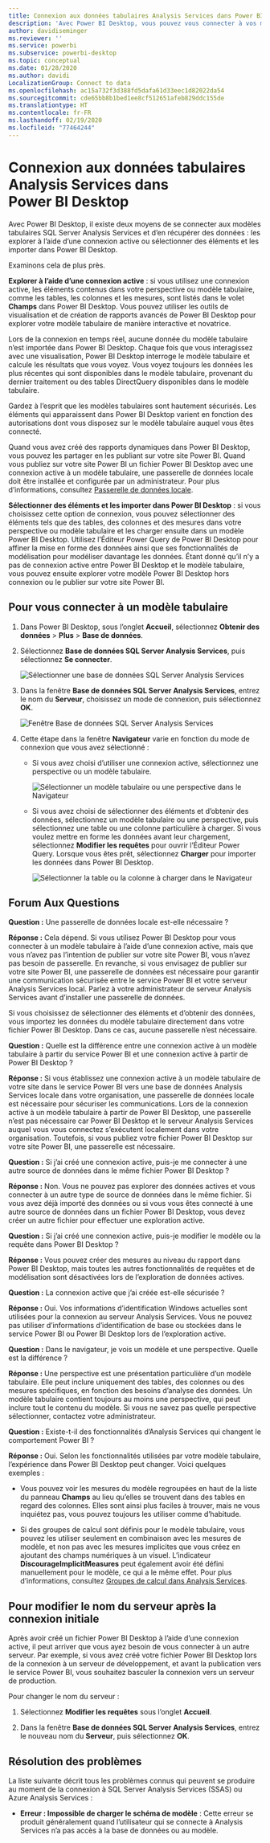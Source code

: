 ```yaml
---
title: Connexion aux données tabulaires Analysis Services dans Power BI Desktop
description: 'Avec Power BI Desktop, vous pouvez vous connecter à vos modèles tabulaires SQL Server Analysis Services et en obtenir les données de deux façons : en utilisant une connexion active ou en sélectionnant les éléments à importer dans Power BI Desktop.'
author: davidiseminger
ms.reviewer: ''
ms.service: powerbi
ms.subservice: powerbi-desktop
ms.topic: conceptual
ms.date: 01/28/2020
ms.author: davidi
LocalizationGroup: Connect to data
ms.openlocfilehash: ac15a732f3d388fd5dafa61d33eec1d82022da54
ms.sourcegitcommit: cde65bb8b1bed1ee8cf512651afeb829ddc155de
ms.translationtype: HT
ms.contentlocale: fr-FR
ms.lasthandoff: 02/19/2020
ms.locfileid: "77464244"
---
```

# <a name="connect-to-analysis-services-tabular-data-in-power-bi-desktop"></a>Connexion aux données tabulaires Analysis Services dans Power BI Desktop
Avec Power BI Desktop, il existe deux moyens de se connecter aux modèles tabulaires SQL Server Analysis Services et d’en récupérer des données : les explorer à l’aide d’une connexion active ou sélectionner des éléments et les importer dans Power BI Desktop.

Examinons cela de plus près.

**Explorer à l’aide d’une connexion active** : si vous utilisez une connexion active, les éléments contenus dans votre perspective ou modèle tabulaire, comme les tables, les colonnes et les mesures, sont listés dans le volet **Champs** dans Power BI Desktop. Vous pouvez utiliser les outils de visualisation et de création de rapports avancés de Power BI Desktop pour explorer votre modèle tabulaire de manière interactive et novatrice.

Lors de la connexion en temps réel, aucune donnée du modèle tabulaire n’est importée dans Power BI Desktop. Chaque fois que vous interagissez avec une visualisation, Power BI Desktop interroge le modèle tabulaire et calcule les résultats que vous voyez. Vous voyez toujours les données les plus récentes qui sont disponibles dans le modèle tabulaire, provenant du dernier traitement ou des tables DirectQuery disponibles dans le modèle tabulaire. 

Gardez à l’esprit que les modèles tabulaires sont hautement sécurisés. Les éléments qui apparaissent dans Power BI Desktop varient en fonction des autorisations dont vous disposez sur le modèle tabulaire auquel vous êtes connecté.

Quand vous avez créé des rapports dynamiques dans Power BI Desktop, vous pouvez les partager en les publiant sur votre site Power BI. Quand vous publiez sur votre site Power BI un fichier Power BI Desktop avec une connexion active à un modèle tabulaire, une passerelle de données locale doit être installée et configurée par un administrateur. Pour plus d’informations, consultez [Passerelle de données locale](service-gateway-onprem.md).

**Sélectionner des éléments et les importer dans Power BI Desktop** : si vous choisissez cette option de connexion, vous pouvez sélectionner des éléments tels que des tables, des colonnes et des mesures dans votre perspective ou modèle tabulaire et les charger ensuite dans un modèle Power BI Desktop. Utilisez l’Éditeur Power Query de Power BI Desktop pour affiner la mise en forme des données ainsi que ses fonctionnalités de modélisation pour modéliser davantage les données. Étant donné qu’il n’y a pas de connexion active entre Power BI Desktop et le modèle tabulaire, vous pouvez ensuite explorer votre modèle Power BI Desktop hors connexion ou le publier sur votre site Power BI.

## <a name="to-connect-to-a-tabular-model"></a>Pour vous connecter à un modèle tabulaire
1. Dans Power BI Desktop, sous l’onglet **Accueil**, sélectionnez **Obtenir des données** > **Plus** > **Base de données**.
   
1. Sélectionnez **Base de données SQL Server Analysis Services**, puis sélectionnez **Se connecter**.
   
   ![Sélectionner une base de données SQL Server Analysis Services](media/desktop-analysis-services-tabular-data/pbid_sqlas_getdata_as.png)
3. Dans la fenêtre **Base de données SQL Server Analysis Services**, entrez le nom du **Serveur**, choisissez un mode de connexion, puis sélectionnez **OK**.
   
   ![Fenêtre Base de données SQL Server Analysis Services](media/desktop-analysis-services-tabular-data/pbid_sqlas_getdata_as_server.png)
4. Cette étape dans la fenêtre **Navigateur** varie en fonction du mode de connexion que vous avez sélectionné :

   - Si vous avez choisi d’utiliser une connexion active, sélectionnez une perspective ou un modèle tabulaire.
  
      ![Sélectionner un modèle tabulaire ou une perspective dans le Navigateur](media/desktop-analysis-services-tabular-data/pbid_sqlas_getdata_as_live.png)
   - Si vous avez choisi de sélectionner des éléments et d’obtenir des données, sélectionnez un modèle tabulaire ou une perspective, puis sélectionnez une table ou une colonne particulière à charger. Si vous voulez mettre en forme les données avant leur chargement, sélectionnez **Modifier les requêtes** pour ouvrir l’Éditeur Power Query. Lorsque vous êtes prêt, sélectionnez **Charger** pour importer les données dans Power BI Desktop.

      ![Sélectionner la table ou la colonne à charger dans le Navigateur](media/desktop-analysis-services-tabular-data/pbid_sqlas_getdata_as_select.png)

## <a name="frequently-asked-questions"></a>Forum Aux Questions
**Question :** Une passerelle de données locale est-elle nécessaire ?

**Réponse :** Cela dépend. Si vous utilisez Power BI Desktop pour vous connecter à un modèle tabulaire à l’aide d’une connexion active, mais que vous n’avez pas l’intention de publier sur votre site Power BI, vous n’avez pas besoin de passerelle. En revanche, si vous envisagez de publier sur votre site Power BI, une passerelle de données est nécessaire pour garantir une communication sécurisée entre le service Power BI et votre serveur Analysis Services local. Parlez à votre administrateur de serveur Analysis Services avant d’installer une passerelle de données.

Si vous choisissez de sélectionner des éléments et d’obtenir des données, vous importez les données du modèle tabulaire directement dans votre fichier Power BI Desktop. Dans ce cas, aucune passerelle n’est nécessaire.

**Question :** Quelle est la différence entre une connexion active à un modèle tabulaire à partir du service Power BI et une connexion active à partir de Power BI Desktop ?

**Réponse :** Si vous établissez une connexion active à un modèle tabulaire de votre site dans le service Power BI vers une base de données Analysis Services locale dans votre organisation, une passerelle de données locale est nécessaire pour sécuriser les communications. Lors de la connexion active à un modèle tabulaire à partir de Power BI Desktop, une passerelle n’est pas nécessaire car Power BI Desktop et le serveur Analysis Services auquel vous vous connectez s’exécutent localement dans votre organisation. Toutefois, si vous publiez votre fichier Power BI Desktop sur votre site Power BI, une passerelle est nécessaire.

**Question :** Si j’ai créé une connexion active, puis-je me connecter à une autre source de données dans le même fichier Power BI Desktop ?

**Réponse :** Non. Vous ne pouvez pas explorer des données actives et vous connecter à un autre type de source de données dans le même fichier. Si vous avez déjà importé des données ou si vous vous êtes connecté à une autre source de données dans un fichier Power BI Desktop, vous devez créer un autre fichier pour effectuer une exploration active.

**Question :** Si j’ai créé une connexion active, puis-je modifier le modèle ou la requête dans Power BI Desktop ?

**Réponse :** Vous pouvez créer des mesures au niveau du rapport dans Power BI Desktop, mais toutes les autres fonctionnalités de requêtes et de modélisation sont désactivées lors de l’exploration de données actives.

**Question :** La connexion active que j’ai créée est-elle sécurisée ?

**Réponse :** Oui. Vos informations d’identification Windows actuelles sont utilisées pour la connexion au serveur Analysis Services. Vous ne pouvez pas utiliser d’informations d’identification de base ou stockées dans le service Power BI ou Power BI Desktop lors de l’exploration active.

**Question :** Dans le navigateur, je vois un modèle et une perspective. Quelle est la différence ?

**Réponse :** Une perspective est une présentation particulière d’un modèle tabulaire. Elle peut inclure uniquement des tables, des colonnes ou des mesures spécifiques, en fonction des besoins d’analyse des données. Un modèle tabulaire contient toujours au moins une perspective, qui peut inclure tout le contenu du modèle. Si vous ne savez pas quelle perspective sélectionner, contactez votre administrateur.

**Question :** Existe-t-il des fonctionnalités d’Analysis Services qui changent le comportement Power BI ?

**Réponse :** Oui. Selon les fonctionnalités utilisées par votre modèle tabulaire, l’expérience dans Power BI Desktop peut changer. Voici quelques exemples :
* Vous pouvez voir les mesures du modèle regroupées en haut de la liste du panneau **Champs** au lieu qu’elles se trouvent dans des tables en regard des colonnes. Elles sont ainsi plus faciles à trouver, mais ne vous inquiétez pas, vous pouvez toujours les utiliser comme d’habitude.

* Si des groupes de calcul sont définis pour le modèle tabulaire, vous pouvez les utiliser seulement en combinaison avec les mesures de modèle, et non pas avec les mesures implicites que vous créez en ajoutant des champs numériques à un visuel. L’indicateur **DiscourageImplicitMeasures** peut également avoir été défini manuellement pour le modèle, ce qui a le même effet. Pour plus d’informations, consultez [Groupes de calcul dans Analysis Services](https://docs.microsoft.com/analysis-services/tabular-models/calculation-groups#benefits).

## <a name="to-change-the-server-name-after-initial-connection"></a>Pour modifier le nom du serveur après la connexion initiale
Après avoir créé un fichier Power BI Desktop à l’aide d’une connexion active, il peut arriver que vous ayez besoin de vous connecter à un autre serveur. Par exemple, si vous avez créé votre fichier Power BI Desktop lors de la connexion à un serveur de développement, et avant la publication vers le service Power BI, vous souhaitez basculer la connexion vers un serveur de production.

Pour changer le nom du serveur :

1. Sélectionnez **Modifier les requêtes** sous l’onglet **Accueil**.

2. Dans la fenêtre **Base de données SQL Server Analysis Services**, entrez le nouveau nom du **Serveur**, puis sélectionnez **OK**.

   
## <a name="troubleshooting"></a>Résolution des problèmes 
La liste suivante décrit tous les problèmes connus qui peuvent se produire au moment de la connexion à SQL Server Analysis Services (SSAS) ou Azure Analysis Services : 

* **Erreur : Impossible de charger le schéma de modèle** : Cette erreur se produit généralement quand l’utilisateur qui se connecte à Analysis Services n’a pas accès à la base de données ou au modèle.

